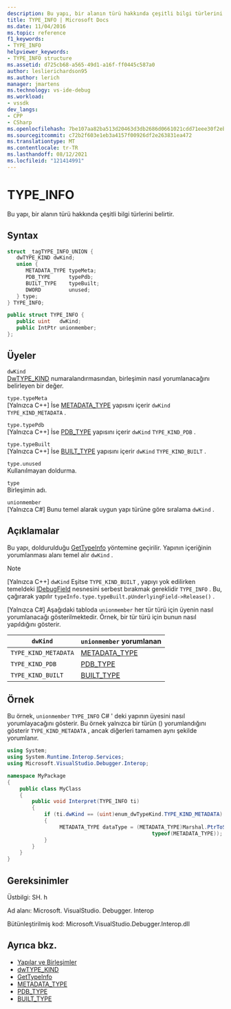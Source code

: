 ```yaml
---
description: Bu yapı, bir alanın türü hakkında çeşitli bilgi türlerini belirtir.
title: TYPE_INFO | Microsoft Docs
ms.date: 11/04/2016
ms.topic: reference
f1_keywords:
- TYPE_INFO
helpviewer_keywords:
- TYPE_INFO structure
ms.assetid: d725cb68-a565-49d1-a16f-ff0445c587a0
author: leslierichardson95
ms.author: lerich
manager: jmartens
ms.technology: vs-ide-debug
ms.workload:
- vssdk
dev_langs:
- CPP
- CSharp
ms.openlocfilehash: 7be107aa82ba513d20463d3db2686d0661021cdd71eee30f2ebd8de8bd57c174
ms.sourcegitcommit: c72b2f603e1eb3a4157f00926df2e263831ea472
ms.translationtype: MT
ms.contentlocale: tr-TR
ms.lasthandoff: 08/12/2021
ms.locfileid: "121414991"
---
```

# <a name="type_info"></a>TYPE_INFO
Bu yapı, bir alanın türü hakkında çeşitli bilgi türlerini belirtir.

## <a name="syntax"></a>Syntax

```cpp
struct _tagTYPE_INFO_UNION {
   dwTYPE_KIND dwKind;
   union {
      METADATA_TYPE typeMeta;
      PDB_TYPE      typePdb;
      BUILT_TYPE    typeBuilt;
      DWORD         unused;
   } type;
} TYPE_INFO;
```

```csharp
public struct TYPE_INFO {
   public uint   dwKind;
   public IntPtr unionmember;
};
```

## <a name="members"></a>Üyeler
 `dwKind`\
 [DwTYPE_KIND](../../../extensibility/debugger/reference/dwtype-kind.md) numaralandırmasından, birleşimin nasıl yorumlanacağını belirleyen bir değer.

 `type.typeMeta`\
 [Yalnızca C++] İse [METADATA_TYPE](../../../extensibility/debugger/reference/metadata-type.md) yapısını içerir `dwKind` `TYPE_KIND_METADATA` .

 `type.typePdb`\
 [Yalnızca C++] İse [PDB_TYPE](../../../extensibility/debugger/reference/pdb-type.md) yapısını içerir `dwKind` `TYPE_KIND_PDB` .

 `type.typeBuilt`\
 [Yalnızca C++] İse [BUILT_TYPE](../../../extensibility/debugger/reference/built-type.md) yapısını içerir `dwKind` `TYPE_KIND_BUILT` .

 `type.unused`\
 Kullanılmayan doldurma.

 `type`\
 Birleşimin adı.

 `unionmember`\
 [Yalnızca C#] Bunu temel alarak uygun yapı türüne göre sıralama `dwKind` .

## <a name="remarks"></a>Açıklamalar
 Bu yapı, doldurulduğu [GetTypeInfo](../../../extensibility/debugger/reference/idebugfield-gettypeinfo.md) yöntemine geçirilir. Yapının içeriğinin yorumlanması alanı temel alır `dwKind` .

> [!NOTE]
> [Yalnızca C++] `dwKind` Eşitse `TYPE_KIND_BUILT` , yapıyı yok edilirken temeldeki [IDebugField](../../../extensibility/debugger/reference/idebugfield.md) nesnesini serbest bırakmak gereklidir `TYPE_INFO` . Bu, çağırarak yapılır `typeInfo.type.typeBuilt.pUnderlyingField->Release()` .

 [Yalnızca C#] Aşağıdaki tabloda `unionmember` her tür türü için üyenin nasıl yorumlanacağı gösterilmektedir. Örnek, bir tür türü için bunun nasıl yapıldığını gösterir.

|`dwKind`|`unionmember` yorumlanan|
|--------------|----------------------------------|
|`TYPE_KIND_METADATA`|[METADATA_TYPE](../../../extensibility/debugger/reference/metadata-type.md)|
|`TYPE_KIND_PDB`|[PDB_TYPE](../../../extensibility/debugger/reference/pdb-type.md)|
|`TYPE_KIND_BUILT`|[BUILT_TYPE](../../../extensibility/debugger/reference/built-type.md)|

## <a name="example"></a>Örnek
 Bu örnek, `unionmember` `TYPE_INFO` C# ' deki yapının üyesini nasıl yorumlayacağını gösterir. Bu örnek yalnızca bir türün () yorumlandığını gösterir `TYPE_KIND_METADATA` , ancak diğerleri tamamen aynı şekilde yorumlanır.

```csharp
using System;
using System.Runtime.Interop.Services;
using Microsoft.VisualStudio.Debugger.Interop;

namespace MyPackage
{
    public class MyClass
    {
        public void Interpret(TYPE_INFO ti)
        {
            if (ti.dwKind == (uint)enum_dwTypeKind.TYPE_KIND_METADATA)
            {
                 METADATA_TYPE dataType = (METADATA_TYPE)Marshal.PtrToStructure(ti.unionmember,
                                               typeof(METADATA_TYPE));
            }
        }
    }
}
```

## <a name="requirements"></a>Gereksinimler
 Üstbilgi: SH. h

 Ad alanı: Microsoft. VisualStudio. Debugger. Interop

 Bütünleştirilmiş kod: Microsoft.VisualStudio.Debugger.Interop.dll

## <a name="see-also"></a>Ayrıca bkz.
- [Yapılar ve Birleşimler](../../../extensibility/debugger/reference/structures-and-unions.md)
- [dwTYPE_KIND](../../../extensibility/debugger/reference/dwtype-kind.md)
- [GetTypeInfo](../../../extensibility/debugger/reference/idebugfield-gettypeinfo.md)
- [METADATA_TYPE](../../../extensibility/debugger/reference/metadata-type.md)
- [PDB_TYPE](../../../extensibility/debugger/reference/pdb-type.md)
- [BUILT_TYPE](../../../extensibility/debugger/reference/built-type.md)
